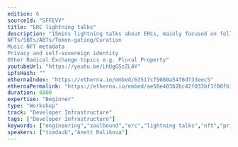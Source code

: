 ```yaml
---
edition: 6
sourceId: "SFFEVV"
title: "ERC lightning talks"
description: "15mins lightning talks about ERCs, mainly focused on following topics: 
NFTs/SBTs/ABTs/Token-gating/Curation
Music NFT metadata
Privacy and self-sovereign identity
Other Radical Exchange topics e.g. Plural Property"
youtubeUrl: "https://youtu.be/LhUgGSzZL4Y"
ipfsHash: ""
ethernaIndex: "https://etherna.io/embed/63517cf9080a54f6d733eec5"
ethernaPermalink: "https://etherna.io/embed/ae58e40362bc42f033bf1f00fb1939254e3687d38161f5cf8841ae353aecff79"
duration: 6800
expertise: "Beginner"
type: "Workshop"
track: "Developer Infrastructure"
tags: ["Developer Infrastructure"]
keywords: ["engineering","soulbound","erc","lightning talks","nft","privacy"]
speakers: ["timdaub","Anett Rolikova"]
---
```

